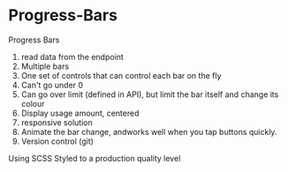 # Progress-Bars
Progress Bars 

1. read data from the endpoint
2. Multiple bars
3. One set of controls that can control each bar on the fly
4. Can't go under 0
5. Can go over limit (defined in API), but limit the bar itself and change its colour
6. Display usage amount, centered
7. responsive solution
8. Animate the bar change, andworks well when you tap buttons quickly.
9. 	Version control (git)

Using SCSS
Styled to a production quality level